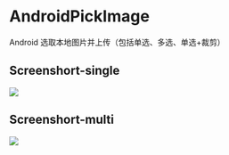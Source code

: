 # AndroidPickImage
Android 选取本地图片并上传（包括单选、多选、单选+裁剪）

## Screenshort-single
![](images/image01.git)

## Screenshort-multi
![](images/image02.gif)
